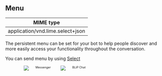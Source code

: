 ## Menu


| MIME type                            |
|--------------------------------------|
| application/vnd.lime.select+json |

The persistent menu can be set for your bot to help people discover and more easily access your functionality throughout the conversation.

You can send menu by using [Select](http://boyce.local:4567/#select)

<div class="container six columns" style="padding:0 58px">
    <div  class="six columns" style="padding-right:10px;">
        <img src="images/menu_mssngr.png"></img>
        <span style="font-size:0.65em">Messenger</span>
    </div>
    <div class="six columns">
        <img src="https://uploaddeimagens.com.br/images/001/147/188/original/MenuBlipChat.png?1508858013"></img>
        <span style="font-size:0.65em">BLiP Chat</span>
    </div>
</div>